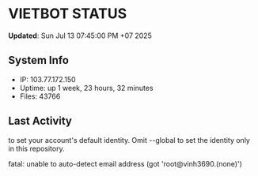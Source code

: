# VIETBOT STATUS
**Updated**: Sun Jul 13 07:45:00 PM +07 2025

## System Info
- IP: 103.77.172.150
- Uptime: up 1 week, 23 hours, 32 minutes
- Files: 43766

## Last Activity

to set your account's default identity.
Omit --global to set the identity only in this repository.

fatal: unable to auto-detect email address (got 'root@vinh3690.(none)')
